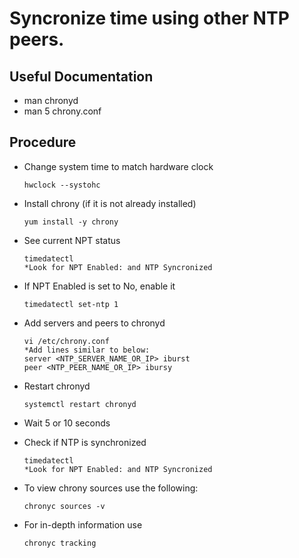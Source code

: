 # Syncronize time using other NTP peers.

## Useful Documentation
- man chronyd
- man 5 chrony.conf

## Procedure

- Change system time to match hardware clock

      hwclock --systohc

- Install chrony (if it is not already installed)

      yum install -y chrony

- See current NPT status

      timedatectl
      *Look for NPT Enabled: and NTP Syncronized

- If NPT Enabled is set to No, enable it

      timedatectl set-ntp 1

- Add servers and peers to chronyd

      vi /etc/chrony.conf
      *Add lines similar to below:
      server <NTP_SERVER_NAME_OR_IP> iburst
      peer <NTP_PEER_NAME_OR_IP> ibursy

- Restart chronyd

      systemctl restart chronyd

- Wait 5 or 10 seconds
- Check if NTP is synchronized

      timedatectl
      *Look for NPT Enabled: and NTP Syncronized

- To view chrony sources use the following:

      chronyc sources -v

- For in-depth information use

      chronyc tracking